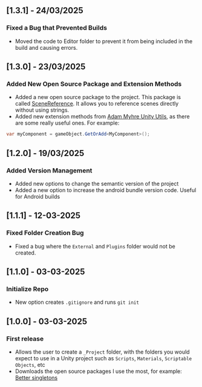 ## [1.3.1] - 24/03/2025

### Fixed a Bug that Prevented Builds

- Moved the code to Editor folder to prevent it from being included in the build and causing errors.

## [1.3.0] - 23/03/2025

### Added New Open Source Package and Extension Methods

- Added a new open source package to the project. This package is
  called [SceneReference](https://github.com/starikcetin/Eflatun.SceneReference). It allows you to reference scenes
  directly without using strings.
- Added new extension methods
  from [Adam Myhre Unity Utils](https://github.com/adammyhre/Unity-Utils/tree/master/UnityUtils/Scripts/Extensions), as
  there are some really useful ones. For example:

```csharp 
var myComponent = gameObject.GetOrAdd<MyComponent>();
```

## [1.2.0] - 19/03/2025

### Added Version Management

- Added new options to change the semantic version of the project
- Added a new option to increase the android bundle version code. Useful for Android builds

## [1.1.1] - 12-03-2025

### Fixed Folder Creation Bug

- Fixed a bug where the `External` and `Plugins` folder would not be created.

## [1.1.0] - 03-03-2025

### Initialize Repo

- New option creates `.gitignore` and runs `git init`

## [1.0.0] - 03-03-2025

### First release

- Allows the user to create a `_Project` folder, with the folders
  you would expect to use in a Unity project such as `Scripts`, `Materials`,
  `Scriptable Objects`, etc
- Downloads the open source packages I use the most, for example:
  [Better singletons](https://github.com/UnityCommunity/UnitySingleton.git)